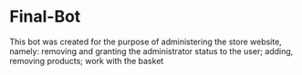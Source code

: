 # Final-Bot
This bot was created for the purpose of administering the store website, namely: removing and granting the administrator status to the user;  adding, removing products; work with the basket
